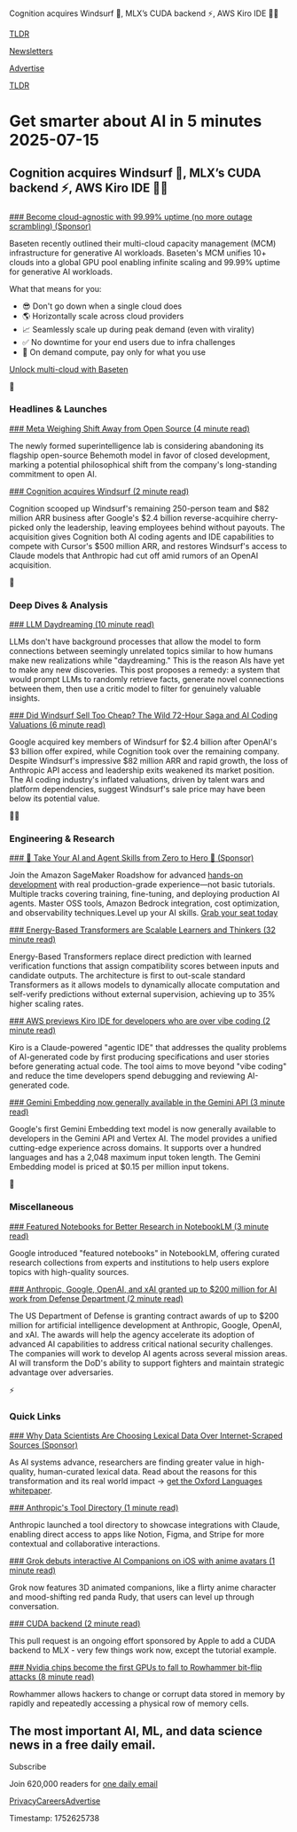 Cognition acquires Windsurf 🤝, MLX’s CUDA backend ⚡, AWS Kiro IDE 👨‍💻

[TLDR](/)

[Newsletters](/newsletters)

[Advertise](https://advertise.tldr.tech/)

[TLDR](/)

# Get smarter about AI in 5 minutes 2025-07-15

## Cognition acquires Windsurf 🤝, MLX’s CUDA backend ⚡, AWS Kiro IDE 👨‍💻

### 

[### Become cloud-agnostic with 99.99% uptime (no more outage scrambling) (Sponsor)](https://www.baseten.co/platform/cloud-native-infrastructure/?utm_source=affiliates&amp;utm_medium=tldr_tech&amp;utm_campaign=7_15_primary_tldr&amp;utm_term=&amp;utm_content=newsletter)

Baseten recently outlined their multi-cloud capacity management (MCM) infrastructure for generative AI workloads. Baseten's MCM unifies 10+ clouds into a global GPU pool enabling infinite scaling and 99.99% uptime for generative AI workloads.

What that means for you:

* 😎 Don't go down when a single cloud does
* 🌎 Horizontally scale across cloud providers
* 📈 Seamlessly scale up during peak demand (even with virality)
* ✅ No downtime for your end users due to infra challenges
* 🚕 On demand compute, pay only for what you use

[Unlock multi-cloud with Baseten](https://www.baseten.co/platform/cloud-native-infrastructure/?utm_source=affiliates&utm_medium=tldr_tech&utm_campaign=7_15_primary_tldr&utm_term=&utm_content=newsletter)

🚀

### Headlines & Launches

[### Meta Weighing Shift Away from Open Source (4 minute read)](https://www.nytimes.com/2025/07/14/technology/meta-superintelligence-lab-ai.html?unlocked_article_code=1.Wk8.OcqB.PxMXKAOg8pHX&smid=url-share&utm_source=tldrai)

The newly formed superintelligence lab is considering abandoning its flagship open-source Behemoth model in favor of closed development, marking a potential philosophical shift from the company's long-standing commitment to open AI.

[### Cognition acquires Windsurf (2 minute read)](https://techcrunch.com/2025/07/14/cognition-maker-of-the-ai-coding-agent-devin-acquires-windsurf/?utm_source=tldrai)

Cognition scooped up Windsurf's remaining 250-person team and $82 million ARR business after Google's $2.4 billion reverse-acquihire cherry-picked only the leadership, leaving employees behind without payouts. The acquisition gives Cognition both AI coding agents and IDE capabilities to compete with Cursor's $500 million ARR, and restores Windsurf's access to Claude models that Anthropic had cut off amid rumors of an OpenAI acquisition.

🧠

### Deep Dives & Analysis

[### LLM Daydreaming (10 minute read)](https://gwern.net/ai-daydreaming?utm_source=tldrai)

LLMs don't have background processes that allow the model to form connections between seemingly unrelated topics similar to how humans make new realizations while "daydreaming." This is the reason AIs have yet to make any new discoveries. This post proposes a remedy: a system that would prompt LLMs to randomly retrieve facts, generate novel connections between them, then use a critic model to filter for genuinely valuable insights.

[### Did Windsurf Sell Too Cheap? The Wild 72-Hour Saga and AI Coding Valuations (6 minute read)](https://www.saastr.com/did-windsurf-sell-too-cheap-the-wild-72-hour-saga-and-ai-coding-valuations/?utm_source=tldrai)

Google acquired key members of Windsurf for $2.4 billion after OpenAI's $3 billion offer expired, while Cognition took over the remaining company. Despite Windsurf's impressive $82 million ARR and rapid growth, the loss of Anthropic API access and leadership exits weakened its market position. The AI coding industry's inflated valuations, driven by talent wars and platform dependencies, suggest Windsurf's sale price may have been below its potential value.

👨‍💻

### Engineering & Research

[### 🤖 Take Your AI and Agent Skills from Zero to Hero 🚀 (Sponsor)](http://bit.ly/44s7T94?trk=d742e3c7-637d-46fc-9bd1-37eb384e449c&amp;sc_channel=el&amp;utm_source=tldrai)

Join the Amazon SageMaker Roadshow for advanced [hands-on development](http://bit.ly/44s7T94?trk=d742e3c7-637d-46fc-9bd1-37eb384e449c&sc_channel=el) with real production-grade experience—not basic tutorials. Multiple tracks covering training, fine-tuning, and deploying production AI agents. Master OSS tools, Amazon Bedrock integration, cost optimization, and observability techniques.Level up your AI skills. [Grab your seat today](http://bit.ly/44s7T94?trk=d742e3c7-637d-46fc-9bd1-37eb384e449c&sc_channel=el)

[### Energy-Based Transformers are Scalable Learners and Thinkers (32 minute read)](https://www.arxiv.org/pdf/2507.02092?utm_source=tldrai)

Energy-Based Transformers replace direct prediction with learned verification functions that assign compatibility scores between inputs and candidate outputs. The architecture is first to out-scale standard Transformers as it allows models to dynamically allocate computation and self-verify predictions without external supervision, achieving up to 35% higher scaling rates.

[### AWS previews Kiro IDE for developers who are over vibe coding (2 minute read)](https://kiro.dev/faq/?utm_source=tldrai)

Kiro is a Claude-powered "agentic IDE" that addresses the quality problems of AI-generated code by first producing specifications and user stories before generating actual code. The tool aims to move beyond "vibe coding" and reduce the time developers spend debugging and reviewing AI-generated code.

[### Gemini Embedding now generally available in the Gemini API (3 minute read)](https://developers.googleblog.com/en/gemini-embedding-available-gemini-api/?utm_source=tldrai)

Google's first Gemini Embedding text model is now generally available to developers in the Gemini API and Vertex AI. The model provides a unified cutting-edge experience across domains. It supports over a hundred languages and has a 2,048 maximum input token length. The Gemini Embedding model is priced at $0.15 per million input tokens.

🎁

### Miscellaneous

[### Featured Notebooks for Better Research in NotebookLM (3 minute read)](https://blog.google/technology/google-labs/notebooklm-featured-notebooks/?utm_source=tldrai)

Google introduced "featured notebooks" in NotebookLM, offering curated research collections from experts and institutions to help users explore topics with high-quality sources.

[### Anthropic, Google, OpenAI, and xAI granted up to $200 million for AI work from Defense Department (2 minute read)](https://www.cnbc.com/2025/07/14/anthropic-google-openai-xai-granted-up-to-200-million-from-dod.html?utm_source=tldrai)

The US Department of Defense is granting contract awards of up to $200 million for artificial intelligence development at Anthropic, Google, OpenAI, and xAI. The awards will help the agency accelerate its adoption of advanced AI capabilities to address critical national security challenges. The companies will work to develop AI agents across several mission areas. AI will transform the DoD's ability to support fighters and maintain strategic advantage over adversaries.

⚡️

### Quick Links

[### Why Data Scientists Are Choosing Lexical Data Over Internet-Scraped Sources (Sponsor)](https://languages.oup.com/the-strategic-value-of-lexical-data-in-ai-development/?utm_source=tldr+ai&amp;utm_medium=newsletter&amp;utm_id=whitepaper+01+15072025)

As AI systems advance, researchers are finding greater value in high-quality, human-curated lexical data. Read about the reasons for this transformation and its real world impact → [get the Oxford Languages whitepaper](https://languages.oup.com/the-strategic-value-of-lexical-data-in-ai-development/?utm_source=tldr+ai&utm_medium=newsletter&utm_id=whitepaper+01+15072025).

[### Anthropic's Tool Directory (1 minute read)](https://www.anthropic.com/news/connectors-directory?utm_source=tldrai)

Anthropic launched a tool directory to showcase integrations with Claude, enabling direct access to apps like Notion, Figma, and Stripe for more contextual and collaborative interactions.

[### Grok debuts interactive AI Companions on iOS with anime avatars (1 minute read)](https://www.testingcatalog.com/grok-debuts-interactive-ai-companions-on-ios-with-anime-avatars/?utm_source=tldrai)

Grok now features 3D animated companions, like a flirty anime character and mood-shifting red panda Rudy, that users can level up through conversation.

[### CUDA backend (2 minute read)](https://github.com/ml-explore/mlx/pull/1983?utm_source=tldrai)

This pull request is an ongoing effort sponsored by Apple to add a CUDA backend to MLX - very few things work now, except the tutorial example.

[### Nvidia chips become the first GPUs to fall to Rowhammer bit-flip attacks (8 minute read)](https://arstechnica.com/security/2025/07/nvidia-chips-become-the-first-gpus-to-fall-to-rowhammer-bit-flip-attacks/?utm_source=tldrai)

Rowhammer allows hackers to change or corrupt data stored in memory by rapidly and repeatedly accessing a physical row of memory cells.

## The most important AI, ML, and data science news in a free daily email.

Subscribe

Join 620,000 readers for [one daily email](/api/latest/ai)

[Privacy](/privacy)[Careers](https://jobs.ashbyhq.com/tldr.tech)[Advertise](/ai/advertise)

Timestamp: 1752625738